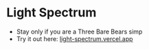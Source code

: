 # Light Spectrum

- Stay only if you are a Three Bare Bears simp
- Try it out here: [light-spectrum.vercel.app](https://light-spectrum.vercel.app/)